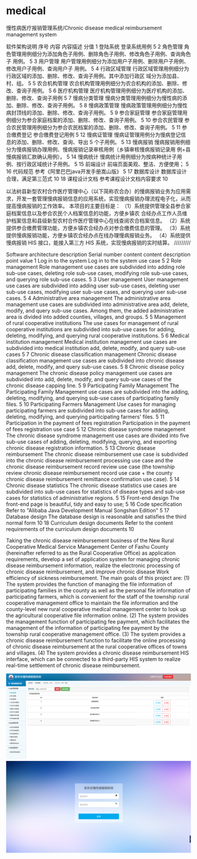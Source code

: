 # medical
慢性病医疗报销管理系统/Chronic disease medical reimbursement management system

软件架构说明
序号	内容	内容描述	分值
1	登陆系统	登录系统用例	5
2	角色管理	角色管理用例细分为添加角色子用例、删除角色子用例、修改角色子用例、查询角色子 用例。	5
3	用户管理	用户管理用例细分为添加用户子用例、删除用户子用例、修改用户子用例、查询用户子 用例。	5
4	行政区域管理	行政区域管理用例细分为行政区域的添加、删除、修改、查询子用例。其中添加行政区 域分为添加县、村、组。	5
5	农合机构管理	农合机构管理用例细分为农合机构的添加、删除、修改、查询子用例。	5
6	医疗机构管理	医疗机构管理用例细分为医疗机构的添加、删除、修改、查询子用例	5
7	慢病分类管理	慢病分类管理用例细分为慢性病的添加、删除、修改、查询子用例。	5
8	慢病政策管理	慢病政策管理用例细分为慢性病封顶线的添加、删除、修改、查询子用例。	5
9	参合家庭管理	参合家庭管理用例细分为参合家庭档案的添加、删除、修改、查询子用例。	5
10	参合农民管理	参合农民管理用例细分为参合农民档案的添加、删除、修改、查询子用例。	5
11	参合缴费登记	参合缴费登记用例	5
12	慢病证管理	慢病证管理用例分为慢病登记信息的添加、删除、修改、查询、导出 5 个子用例。	5
13	慢病报销	慢病报销用例细分为慢病报销办理用例、慢病报销记录审核用例（乡镇审核慢病报销记录用 例+县慢病报销汇款确认用例）。	5
14	慢病统计	慢病统计用例细分为按病种统计子用例、按行政区域统计子用例。	5
15	前端设计	前端页面美观、整洁、方便使用；	5
16	代码规范	参考《阿里巴巴java开发手册嵩山版》	5
17	数据库设计	数据库设计合理，满足第三范式	10
18	课程设计文档	参考课程设计文档内容要求	10

以法树县新型农村合作医疗管理中心（以下简称农合办）的慢病报销业务为应用需求，开发一套管理慢病报销信息的应用系统，实现慢病报销办理流程电子化，从而提高慢病报销的工作效率。
本项目的主要目标是： 
（1）系统提供管理全县参合家庭档案信息以及参合农民个人档案信息的功能，方便乡镇农 合经办点工作人员维护档案信息和县级新型农村合作医疗管理中心在线查阅农合档案信息。
（2）系统提供参合缴费管理功能，方便乡镇农合经办点对参合缴费信息的管理。 
（3）系统提供慢病报销功能，方便乡镇农合经办点在线办理慢病报销业务。 
（4）系统提供慢病报销 HIS 接口，能接入第三方 HIS 系统，实现慢病报销的实时结算。
/////////

Software architecture description
Serial number content content description point value
1 Log in to the system Log in to the system use case 5
2 Role management Role management use cases are subdivided into adding role sub-use cases, deleting role sub-use cases, modifying role sub-use cases, and querying role sub-use cases. 5
3 User management User management use cases are subdivided into adding user sub-use cases, deleting user sub-use cases, modifying user sub-use cases, and querying user sub-use cases. 5
4 Administrative area management The administrative area management use cases are subdivided into administrative area add, delete, modify, and query sub-use cases. Among them, the added administrative area is divided into added counties, villages, and groups. 5
5 Management of rural cooperative institutions The use cases for management of rural cooperative institutions are subdivided into sub-use cases for adding, deleting, modifying, and querying rural cooperative institutions. 5
6 Medical institution management Medical institution management use cases are subdivided into medical institution add, delete, modify, and query sub-use cases 5
7 Chronic disease classification management Chronic disease classification management use cases are subdivided into chronic disease add, delete, modify, and query sub-use cases. 5
8 Chronic disease policy management The chronic disease policy management use cases are subdivided into add, delete, modify, and query sub-use cases of the chronic disease capping line. 5
9 Participating Family Management The Participating Family Management use cases are subdivided into the adding, deleting, modifying, and querying sub-use cases of participating family files. 5
10 Participating Farmers Management Use cases for managing participating farmers are subdivided into sub-use cases for adding, deleting, modifying, and querying participating farmers' files. 5
11 Participation in the payment of fees registration Participation in the payment of fees registration use case 5
12 Chronic disease syndrome management The chronic disease syndrome management use cases are divided into five sub-use cases of adding, deleting, modifying, querying, and exporting chronic disease registration information. 5
13 Chronic disease reimbursement The chronic disease reimbursement use case is subdivided into the chronic disease reimbursement processing use case and the chronic disease reimbursement record review use case (the township review chronic disease reimbursement record use case + the county chronic disease reimbursement remittance confirmation use case). 5
14 Chronic disease statistics The chronic disease statistics use cases are subdivided into sub-use cases for statistics of disease types and sub-use cases for statistics of administrative regions. 5
15 Front-end design The front-end page is beautiful, tidy and easy to use; 5
16 Code specification Refer to "Alibaba Java Development Manual Songshan Edition" 5
17 Database design The database design is reasonable and satisfies the third normal form 10
18 Curriculum design documents Refer to the content requirements of the curriculum design documents 10

Taking the chronic disease reimbursement business of the New Rural Cooperative Medical Service Management Center of Fashu County (hereinafter referred to as the Rural Cooperative Office) as application requirements, develop a set of application system for managing chronic disease reimbursement information, realize the electronic processing of chronic disease reimbursement, and improve chronic disease Work efficiency of sickness reimbursement.
The main goals of this project are:
(1) The system provides the function of managing the file information of participating families in the county as well as the personal file information of participating farmers, which is convenient for the staff of the township rural cooperative management office to maintain the file information and the county-level new rural cooperative medical management center to look up the agricultural cooperative file information online.
(2) The system provides the management function of participating fee payment, which facilitates the management of the information of participating fee payment by the township rural cooperative management office.
(3) The system provides a chronic disease reimbursement function to facilitate the online processing of chronic disease reimbursement at the rural cooperative offices of towns and villages.
(4) The system provides a chronic disease reimbursement HIS interface, which can be connected to a third-party HIS system to realize real-time settlement of chronic disease reimbursement.

![内容自填](https://github.com/Fonrye/medical/blob/master/ddd.png)
![内容自填](https://github.com/Fonrye/medical/blob/master/ss.png)
